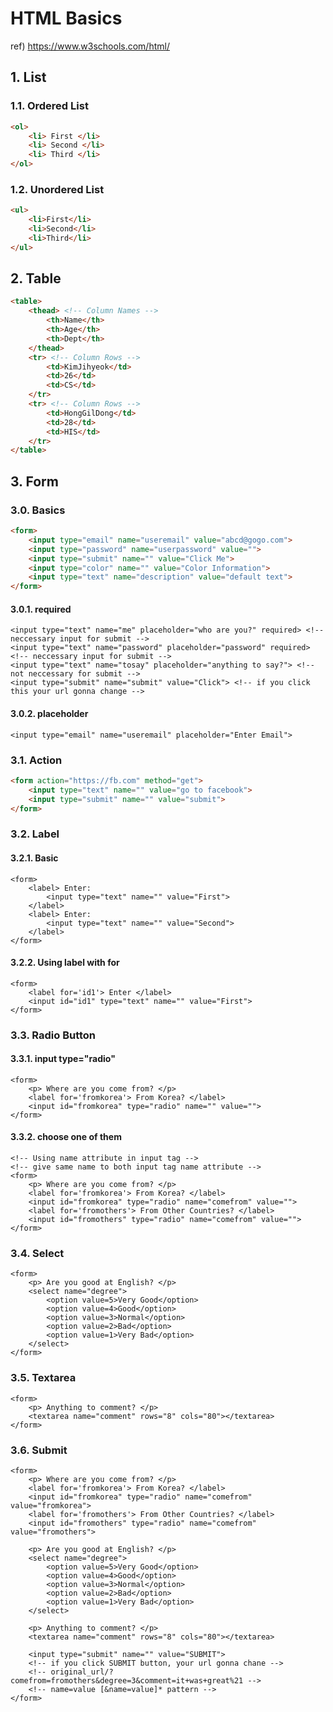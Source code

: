 # HTML Basics
ref) https://www.w3schools.com/html/
## 1. List
### 1.1. Ordered List
~~~html
<ol>
	<li> First </li>
	<li> Second </li>
	<li> Third </li>
</ol>
~~~
### 1.2. Unordered List
~~~html
<ul>
	<li>First</li>
	<li>Second</li>
	<li>Third</li>
</ul>
~~~
  
## 2. Table
~~~html
<table>
	<thead> <!-- Column Names -->
		<th>Name</th> 
		<th>Age</th>
		<th>Dept</th>
	</thead>
	<tr> <!-- Column Rows -->
		<td>KimJihyeok</td>
		<td>26</td>
		<td>CS</td>
	</tr>
	<tr> <!-- Column Rows -->
		<td>HongGilDong</td>
		<td>28</td>
		<td>HIS</td>
	</tr>
</table>
~~~

## 3. Form
### 3.0. Basics
~~~html
<form>
	<input type="email" name="useremail" value="abcd@gogo.com">
	<input type="password" name="userpassword" value="">
	<input type="submit" name="" value="Click Me">
	<input type="color" name="" value="Color Information">
	<input type="text" name="description" value="default text">
</form>
~~~
#### 3.0.1. required
	<input type="text" name="me" placeholder="who are you?" required> <!-- neccessary input for submit -->
	<input type="text" name="password" placeholder="password" required> <!-- neccessary input for submit -->
	<input type="text" name="tosay" placeholder="anything to say?"> <!-- not neccessary for submit -->
	<input type="submit" name="submit" value="Click"> <!-- if you click this your url gonna change -->
#### 3.0.2. placeholder
``` <input type="email" name="useremail" placeholder="Enter Email"> ``` <!-- if some text input placeholder disappear -->

### 3.1. Action
~~~html
<form action="https://fb.com" method="get">
	<input type="text" name="" value="go to facebook">
	<input type="submit" name="" value="submit">
</form>
~~~

### 3.2. Label
#### 3.2.1. Basic
	<form>
		<label> Enter: 
			<input type="text" name="" value="First">
		</label>
		<label> Enter: 
			<input type="text" name="" value="Second">
		</label>
	</form>
#### 3.2.2. Using label with for
	<form>
		<label for='id1'> Enter </label>
		<input id="id1" type="text" name="" value="First">
	</form>

### 3.3. Radio Button
#### 3.3.1. input type="radio"
	<form>
		<p> Where are you come from? </p>
		<label for='fromkorea'> From Korea? </label>
		<input id="fromkorea" type="radio" name="" value="">
	</form>
#### 3.3.2. choose one of them
	<!-- Using name attribute in input tag -->
	<!-- give same name to both input tag name attribute -->
	<form>
		<p> Where are you come from? </p>
		<label for='fromkorea'> From Korea? </label>
		<input id="fromkorea" type="radio" name="comefrom" value="">
		<label for='fromothers'> From Other Countries? </label>
		<input id="fromothers" type="radio" name="comefrom" value="">
	</form>

### 3.4. Select
	<form>
		<p> Are you good at English? </p>
		<select name="degree">
			<option value=5>Very Good</option>
			<option value=4>Good</option>
			<option value=3>Normal</option>
			<option value=2>Bad</option>
			<option value=1>Very Bad</option>
		</select>
	</form>

### 3.5. Textarea
	<form>
		<p> Anything to comment? </p>
		<textarea name="comment" rows="8" cols="80"></textarea>
	</form>

### 3.6. Submit
	<form>
		<p> Where are you come from? </p>
		<label for='fromkorea'> From Korea? </label>
		<input id="fromkorea" type="radio" name="comefrom" value="fromkorea">
		<label for='fromothers'> From Other Countries? </label>
		<input id="fromothers" type="radio" name="comefrom" value="fromothers">
	
		<p> Are you good at English? </p>
		<select name="degree">
			<option value=5>Very Good</option>
			<option value=4>Good</option>
			<option value=3>Normal</option>
			<option value=2>Bad</option>
			<option value=1>Very Bad</option>
		</select>

		<p> Anything to comment? </p>
		<textarea name="comment" rows="8" cols="80"></textarea>
		
		<input type="submit" name="" value="SUBMIT">
		<!-- if you click SUBMIT button, your url gonna chane -->
		<!-- original_url/?comefrom=fromothers&degree=3&comment=it+was+great%21 -->
		<!-- name=value [&name=value]* pattern -->
	</form>
